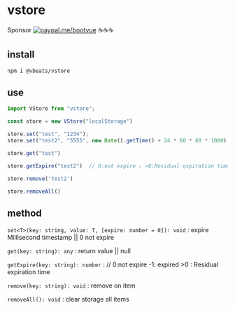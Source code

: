 # vstore

Sponsor [![paypal.me/bootvue](https://cdn.jsdelivr.net/gh/boot-vue/pics@main/icon/paypal.svg)](https://www.paypal.me/bootvue)
☕☕☕

## install

```bash
npm i @vbeats/vstore
```

## use

```typescript
import VStore from "vstore";

const store = new VStore("localStorage")

store.set("test", "1234");
store.set("test2", "5555", new Date().getTime() + 24 * 60 * 60 * 1000)

store.get("test")

store.getExpire("test2")  // 0:not expire ; >0:Residual expiration time ; -1:has expired

store.remove('test2')

store.removeAll()
```

## method

`set<T>(key: string, value: T, [expire: number = 0]): void` : expire Millisecond timestamp || 0 not expire

`get(key: string): any` : return value || null

`getExpire(key: string): number` : // 0:not expire -1: expired  >0 : Residual expiration time

`remove(key: string): void` : remove on item

`removeAll(): void` : clear storage all items 


